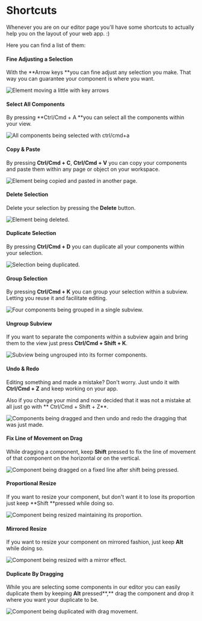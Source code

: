 # Shortcuts

Whenever you are on our editor page you'll have some shortcuts to actually help you on the layout of your web app. :)

Here you can find a list of them:

#### Fine Adjusting a Selection

With the **Arrow keys **you can fine adjust any selection you make. That way you can guarantee your component is where you want.

![Element moving a little with key arrows](../../.gitbook/assets/arrowmovement.gif)

#### Select All Components

By pressing **Ctrl/Cmd + A **you can select all the components within your view.

![All components being selected with ctrl/cmd+a](../../.gitbook/assets/selectall.gif)

#### Copy & Paste

By pressing **Ctrl/Cmd + C**, **Ctrl/Cmd + V** you can copy your components and paste them within any page or object on your workspace.

![Element being copied and pasted in another page.](../../.gitbook/assets/copy-and-paste.gif)

#### Delete Selection

Delete your selection by pressing the **Delete** button.

![Element being deleted.](../../.gitbook/assets/delete.gif)

#### Duplicate Selection

By pressing **Ctrl/Cmd + D** you can duplicate all your components within your selection.

![Selection being duplicated.](../../.gitbook/assets/duplicate.gif)

#### Group Selection

By pressing **Ctrl/Cmd + K** you can group your selection within a subview. Letting you reuse it and facilitate editing.

![Four components being grouped in a single subview.](../../.gitbook/assets/groupcomponents.gif)

#### Ungroup Subview

If you want to separate the components within a subview again and bring them to the view just press **Ctrl/Cmd + Shift + K**.

![Subview being ungrouped into its former components.](../../.gitbook/assets/ungroupcomponents.gif)

#### Undo & Redo

Editing something and made a mistake? Don't worry. Just undo it with **Ctrl/Cmd + Z** and keep working on your app.

Also if you change your mind and now decided that it was not a mistake at all just go with ** Ctrl/Cmd + Shift + Z**.

![Components being dragged and then undo and redo the dragging that was just made. ](<../../.gitbook/assets/undo-and-redo (1).gif>)

#### Fix Line of Movement on Drag

While dragging a component, keep **Shift** pressed to fix the line of movement of that component on the horizontal or on the vertical.

![Component being dragged on a fixed line after shift being pressed.](../../.gitbook/assets/shitdrag.gif)



#### Proportional Resize

If you want to resize your component, but don't want it to lose its proportion just keep **Shift **pressed while doing so.

![Component being resized maintaining its proportion.](../../.gitbook/assets/shiftresize.gif)

#### Mirrored Resize

If you want to resize your component on mirrored fashion, just keep **Alt** while doing so.

![Component being resized with a mirror effect.](../../.gitbook/assets/altresize.gif)

#### Duplicate By Dragging

While you are selecting some components in our editor you can easily duplicate them by keeping **Alt** pressed**,** drag the component and drop it where you want your duplicate to be. 

![Component being duplicated with drag movement.](../../.gitbook/assets/altduplicate.gif)



###
